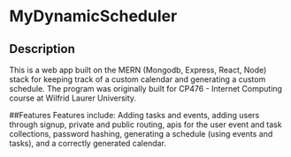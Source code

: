 # MyDynamicScheduler

## Description
This is a web app built on the MERN (Mongodb, Express, React, Node) stack for keeping track of a custom calendar and generating a custom schedule.
The program was originally built for CP476 - Internet Computing course at Wilfrid Laurer University.

##Features
Features include: Adding tasks and events, adding users through signup, private and public routing, apis for the user event and task collections, password hashing,
generating a schedule (using events and tasks), and a correctly generated calendar.
